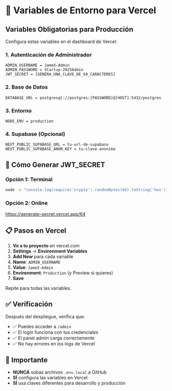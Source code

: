 # 🔧 Variables de Entorno para Vercel

## Variables Obligatorias para Producción

Configura estas variables en el dashboard de Vercel:

### 1. **Autenticación de Administrador**
```
ADMIN_USERNAME = JameX-Admin
ADMIN_PASSWORD = Startup-2025Admin
JWT_SECRET = [GENERA_UNA_CLAVE_DE_64_CARACTERES]
```

### 2. **Base de Datos**
```
DATABASE_URL = postgresql://postgres:[PASSWORD]@[HOST]:5432/postgres
```

### 3. **Entorno**
```
NODE_ENV = production
```

### 4. **Supabase (Opcional)**
```
NEXT_PUBLIC_SUPABASE_URL = tu-url-de-supabase
NEXT_PUBLIC_SUPABASE_ANON_KEY = tu-clave-anonima
```

## 🔑 Cómo Generar JWT_SECRET

### Opción 1: Terminal
```bash
node -e "console.log(require('crypto').randomBytes(64).toString('hex'))"
```

### Opción 2: Online
https://generate-secret.vercel.app/64

## 📋 Pasos en Vercel

1. **Ve a tu proyecto** en vercel.com
2. **Settings** → **Environment Variables**
3. **Add New** para cada variable
4. **Name**: `ADMIN_USERNAME`
5. **Value**: `JameX-Admin`
6. **Environment**: `Production` (y Preview si quieres)
7. **Save**

Repite para todas las variables.

## ✅ Verificación

Después del despliegue, verifica que:
- ✅ Puedes acceder a `/admin`
- ✅ El login funciona con tus credenciales
- ✅ El panel admin carga correctamente
- ✅ No hay errores en los logs de Vercel

## 🚨 Importante

- **NUNCA** subas archivos `.env.local` a GitHub
- **SÍ** configura las variables en Vercel
- **SÍ** usa claves diferentes para desarrollo y producción
